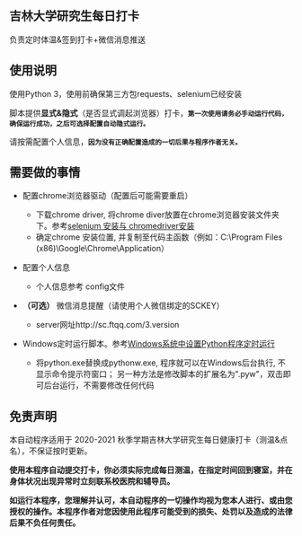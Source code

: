 ## 吉林大学研究生每日打卡
负责定时体温&签到打卡+微信消息推送

## 使用说明
使用Python 3，使用前确保第三方包requests、selenium已经安装  

脚本提供**显式&隐式**（是否显式调起浏览器）打卡，**`第一次使用请务必手动运行代码，确保运行成功，之后可选择配置自动隐式运行。`**  

请按需配置个人信息，**`因为没有正确配置造成的一切后果与程序作者无关。`**  

## 需要做的事情
* 配置chrome浏览器驱动（配置后可能需要重启）
  *  下载chrome driver, 将chrome diver放置在chrome浏览器安装文件夹下。参考[selenium 安装与 chromedriver安装](https://www.cnblogs.com/lfri/p/10542797.html)
  *  确定chrome 安装位置, 并复制至代码主函数（例如：C:\Program Files (x86)\Google\Chrome\Application）
  
* 配置个人信息
  * 个人信息参考 config文件
  
* **（可选）** 微信消息提醒（请使用个人微信绑定的SCKEY）
  * server网址http://sc.ftqq.com/3.version

* Windows定时运行脚本。参考[Windows系统中设置Python程序定时运行](https://blog.csdn.net/guanmaoning/article/details/80152131)  
  *  将python.exe替换成pythonw.exe, 程序就可以在Windows后台执行, 不显示命令提示符窗口； 另一种方法是修改脚本的扩展名为".pyw"，双击即可后台运行，不需要修改任何代码
  
## 免责声明
本自动程序适用于 2020-2021 秋季学期吉林大学研究生每日健康打卡（测温&点名），不保证按时更新。 

**使用本程序自动提交打卡，你必须实际完成每日测温，在指定时间回到寝室，并在身体状况出现异常时立刻联系校医院和辅导员。**  

**如运行本程序，您理解并认可，本自动程序的一切操作均视为您本人进行、或由您授权的操作。本程序作者对您因使用此程序可能受到的损失、处罚以及造成的法律后果不负任何责任。**  
